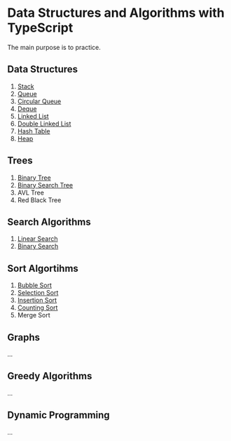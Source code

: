 # Data Structures and Algorithms with TypeScript

The main purpose is to practice.

## Data Structures
1. [Stack](https://github.com/bberkay/dsa-with-typescript/blob/main/data-structures/stack.ts)
2. [Queue](https://github.com/bberkay/dsa-with-typescript/blob/main/data-structures/queue.ts)
3. [Circular Queue](https://github.com/bberkay/dsa-with-typescript/blob/main/data-structures/circular_queue.ts)
4. [Deque](https://github.com/bberkay/dsa-with-typescript/blob/main/data-structures/deque.ts)
5. [Linked List](https://github.com/bberkay/dsa-with-typescript/blob/main/data-structures/linked_list.ts)
6. [Double Linked List](https://github.com/bberkay/dsa-with-typescript/blob/main/data-structures/double_linked_list.ts)
7. [Hash Table](https://github.com/bberkay/dsa-with-typescript/blob/main/data-structures/hash_table.ts)
8. [Heap](https://github.com/bberkay/dsa-with-typescript/blob/main/data-structures/heap.ts)

## Trees
1. [Binary Tree](https://github.com/bberkay/dsa-with-typescript/blob/main/trees/binary_tree.ts)
2. [Binary Search Tree](https://github.com/bberkay/dsa-with-typescript/blob/main/trees/binary_search_tree.ts)
3. AVL Tree
4. Red Black Tree

## Search Algorithms
1. [Linear Search](https://github.com/bberkay/dsa-with-typescript/blob/main/search-algorithms/linear_search.ts)
2. [Binary Search](https://github.com/bberkay/dsa-with-typescript/blob/main/search-algorithms/binary_search.ts)

## Sort Algortihms
1. [Bubble Sort](https://github.com/bberkay/dsa-with-typescript/blob/main/sort-algorithms/bubble_sort.ts)
2. [Selection Sort](https://github.com/bberkay/dsa-with-typescript/blob/main/sort-algorithms/selection_sort.ts)
3. [Insertion Sort](https://github.com/bberkay/dsa-with-typescript/blob/main/sort-algorithms/insertion_sort.ts)
4. [Counting Sort](https://github.com/bberkay/dsa-with-typescript/blob/main/sort-algorithms/counting_sort.ts)
5. Merge Sort

## Graphs
...

## Greedy Algorithms
...

## Dynamic Programming
...



